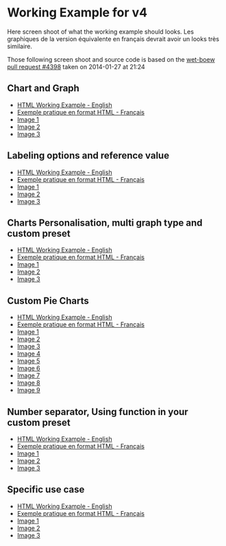 Working Example for v4
===========================

Here screen shoot of what the working example should looks. Les graphiques de la version équivalente en français devrait avoir un looks très similaire.

Those following screen shoot and source code is based on the [wet-boew pull request #4398](https://github.com/wet-boew/wet-boew/pull/4398) taken on 2014-01-27 at 21:24

## Chart and Graph

* [HTML Working Example - English](charts-en.html)
* [Exemple pratique en format HTML - Français](charts-fr.html)
* [Image 1](charts-en-1of3.png)
* [Image 2](charts-en-2of3.png)
* [Image 3](charts-en-3of3.png)

## Labeling options and reference value

* [HTML Working Example - English](labelsandreferencevalue-en.html)
* [Exemple pratique en format HTML - Français](labelsandreferencevalue-fr.html)
* [Image 1](labelsandreferencevalue-en-1of3.png)
* [Image 2](labelsandreferencevalue-en-2of3.png)
* [Image 3](labelsandreferencevalue-en-3of3.png)

## Charts Personalisation, multi graph type and custom preset

* [HTML Working Example - English](custom-en.html)
* [Exemple pratique en format HTML - Français](custom-fr.html)
* [Image 1](custom-en-1of3.png)
* [Image 2](custom-en-2of3.png)
* [Image 3](custom-en-3of3.png)

## Custom Pie Charts

* [HTML Working Example - English](piecustom-en.html)
* [Exemple pratique en format HTML - Français](piecustom-fr.html)
* [Image 1](piecustom-en-1of9.png)
* [Image 2](piecustom-en-2of9.png)
* [Image 3](piecustom-en-3of9.png)
* [Image 4](piecustom-en-4of9.png)
* [Image 5](piecustom-en-5of9.png)
* [Image 6](piecustom-en-6of9.png)
* [Image 7](piecustom-en-7of9.png)
* [Image 8](piecustom-en-8of9.png)
* [Image 9](piecustom-en-9of9.png)

## Number separator, Using function in your custom preset

* [HTML Working Example - English](functionandnumbers-en.html)
* [Exemple pratique en format HTML - Français](functionandnumbers-fr.html)
* [Image 1](functionandnumbers-en-1of3.png)
* [Image 2](functionandnumbers-en-2of3.png)
* [Image 3](functionandnumbers-en-3of3.png)

## Specific use case

* [HTML Working Example - English](testing-en.html)
* [Exemple pratique en format HTML - Français](testing-fr.html)
* [Image 1](testing-en-1of3.png)
* [Image 2](testing-en-2of3.png)
* [Image 3](testing-en-3of3.png)
